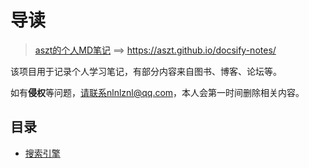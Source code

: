 #  导读

> [aszt的个人MD笔记](https://aszt.github.io/docsify-notes/) ==> https://aszt.github.io/docsify-notes/

该项目用于记录个人学习笔记，有部分内容来自图书、博客、论坛等。

如有**侵权**等问题，请联系nlnlznl@qq.com，本人会第一时间删除相关内容。

## 目录

* [搜索引擎](https://aszt.github.io/docsify-notes/#/study/搜索引擎/README.md)
